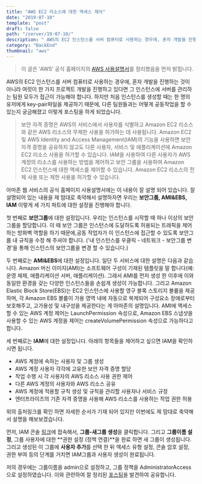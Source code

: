 ```yaml
---
title: "AWS EC2 리소스에 대한 액세스 제어"
date: "2019-07-10"
template: "post"
draft: false
path: "/server/19-07-10/"
description: " AWS의 EC2 인스턴스를 서버 컴퓨터로 사용하는 경우에, 혼자 개발을 진행하는 것이 아니라 여럿이 한 가지 프로젝트 개발을 진행하고 있다면 그 인스턴스에 서버를 관리하는 팀원 모두가 접근이 가능해야 합니다."
category: "BackEnd"
thumbnail: "aws"
---
```


> 이 글은 ‘AWS’ 공식 홈페이지의 [AWS 사용설명서](https://docs.aws.amazon.com/ko_kr/AWSEC2/latest/WindowsGuide/UsingIAM.html)를 정리했음을 먼저 밝힙니다.

 AWS의 EC2 인스턴스를 서버 컴퓨터로 사용하는 경우에, 혼자 개발을 진행하는 것이 아니라 여럿이 한 가지 프로젝트 개발을 진행하고 있다면 그 인스턴스에 서버를 관리하는 팀원 모두가 접근이 가능해야 합니다. 하지만 처음 인스턴스를 생성할 때는 한 명의 유저에게 key-pair파일을 제공하기 때문에, 다른 팀원들과는 어떻게 공동작업을 할 수 있는지 궁금해졌고 이렇게 포스팅을 하게 되었습니다.

>  보안 자격 증명은 AWS의 서비스에서 사용자를 식별하고 Amazon EC2 리소스와 같은 AWS 리소스의 무제한 사용을 허가하는 데 사용됩니다. Amazon EC2 및 AWS Identity and Access Management(IAM)의 기능을 사용하면 보안 자격 증명을 공유하지 않고도 다른 사용자, 서비스 및 애플리케이션에 Amazon EC2 리소스 사용을 허가할 수 있습니다. IAM을 사용하여 다른 사용자가 AWS 계정의 리소스를 사용하는 방법을 제어하고 보안 그룹을 사용하여 Amazon EC2 인스턴스에 대한 액세스를 제어할 수 있습니다. Amazon EC2 리소스의 전체 사용 또는 제한 사용을 허가할 수 있습니다. 

 아마존 웹 서비스의 공식 홈페이지 사용설명서에는 이 내용이 잘 설명 되어 있습니다. 잘 설명되어 있는 내용을 제 맘대로 축약해서 설명하자면 우리는 **보안그룹, AMI&EBS, IAM** 이렇게 세 가지 파트에 대한 설정을 진행해야 합니다.

 첫 번째로 **보안그룹**에 대한 설정입니다. 우리는 인스턴스를 시작할 때 하나 이상의 보안 그룹을 할당합니다. 이 때 보안 그룹은 인스턴스에 도달하도록 허용되는 트래픽을 제어하는 방화벽 역할을 하기 때문에,공동 작업자가 이 인스턴스에 접근할 수 있도록 보안그룹 내 규칙을 수정 해 주셔야 합니다. ('내 인스턴스를 우클릭 - 네트워크 - 보안그룹 변경'을 통해 인스턴스의 보안그룹을 변경 할 수 있습니다.)

 두 번째로는 **AMI&EBS**에 대한 설정입니다. 일단 두 서비스에 대한 설명은 다음과 같습니다. Amazon 머신 이미지(AMI)는 소프트웨어 구성이 기재된 템플릿을 말 합니다(예: 운영 체제, 애플리케이션 서버, 애플리케이션). 그래서 AMI를 먼저 생성 한 이후에 이와 동일한 환경을 갖는 다양한 인스턴스들을 손쉽게 생성이 가능합니다. 그리고 Amazon Elastic Block Store(EBS)는 EC2 인스턴스에 사용할 영구 블록 스토리지 볼륨을 제공하며, 각 Amazon EBS 볼륨이 가용 영역 내에 자동으로 복제되어 구성요소 장애로부터 보호해주고, 고가용성 및 내구성을 제공한다는 게 아마존의 설명입니다. AMI에 액세스할 수 있는 AWS 계정 제어는 LaunchPermission 속성으로, Amazon EBS 스냅샷을 사용할 수 있는 AWS 계정을 제어는 createVolumePermission 속성으로 가능하다고 합니다. 

세 번째로는 **IAM**에 대한 설정입니다. 아래의 항목들을 제어하고 싶으면 IAM을 확인하시면 됩니다.

- AWS 계정에 속하는 사용자 및 그룹 생성
- AWS 계정 사용자 각각에 고유한 보안 자격 증명 할당
- 작업 수행 시 각 사용자의 AWS 리소스 사용 권한 제어
- 다른 AWS 계정의 사용자와 AWS 리소스 공유
- AWS 계정에 적용할 규칙 생성 및 규칙을 관리할 사용자나 서비스 규정
- 엔터프라이즈의 기존 자격 증명을 사용해 AWS 리소스를 사용하는 작업 권한 허용

 위의 출처링크를 확인 하면 자세한 순서가 기재 되어 있지만 이번에도 제 맘대로 축약해서 설명을 해보보겠습니다.

먼저, IAM 콘솔 [링크](https://console.aws.amazon.com/iam/)에 접속해서, **그룹-새그룹 생성**을 클릭합니다. 그리고 **그룹이름 설정**, 그룹 사용자에 대한 **권한 설정 (정책 연결)**을 완료 하면 새 그룹이 생성됩니다. 그리고 생성된 이 그룹에 **사용자 추가**를 선택 한 뒤 액세스 유형 설정, 콘솔 암호 설정, 권한 부여 등의 단계를 거치면 IAM그룹과 사용자 생성이 완료됩니다.

저의 경우에는 그룹이름을 admin으로 설정하고, 그룹 정책을 AdministratorAccess으로 설정하였습니다. 이와 관련하여 잘 정리된 [포스팅](https://www.44bits.io/ko/post/first_actions_for_setting_secure_account#그룹을-사용하여-권한-할당)을 발견하여 공유합니다. 